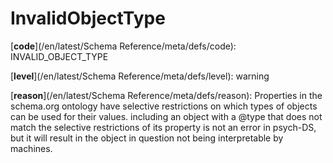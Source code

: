 # InvalidObjectType

[**code**](/en/latest/Schema Reference/meta/defs/code): INVALID_OBJECT_TYPE

[**level**](/en/latest/Schema Reference/meta/defs/level): warning

[**reason**](/en/latest/Schema Reference/meta/defs/reason): Properties in the schema.org ontology have selective restrictions on which types of objects can be used for their values. including an object with a @type that does not match the selective restrictions of its property is not an error in psych-DS, but it will result in the object in question not being interpretable by machines.